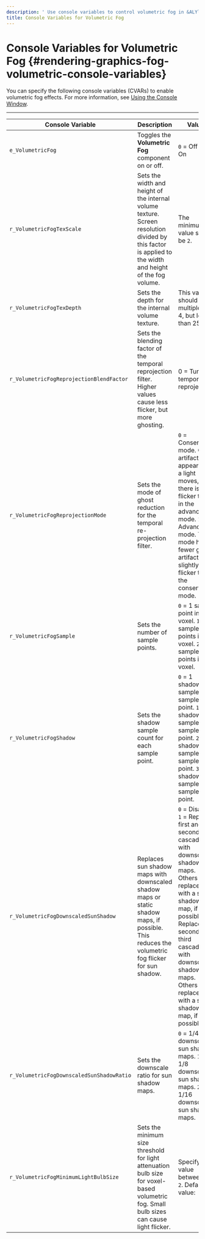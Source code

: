 ```yaml
---
description: ' Use console variables to control volumetric fog in &ALYlong;. '
title: Console Variables for Volumetric Fog
---
```

# Console Variables for Volumetric Fog {#rendering-graphics-fog-volumetric-console-variables}

You can specify the following console variables \(CVARs\) to enable volumetric fog effects\. For more information, see [Using the Console Window](/docs/userguide/console-intro.md)\.


****  

| Console Variable | Description | Values | 
| --- | --- | --- | 
|  `e_VolumetricFog`  |  Toggles the **Volumetric Fog** component on or off\.  |  `0` = Off  `1` = On  | 
|  `r_VolumetricFogTexScale`  | Sets the width and height of the internal volume texture\. Screen resolution divided by this factor is applied to the width and height of the fog volume\. |  The minimum value should be `2`\.  | 
|  `r_VolumetricFogTexDepth`  | Sets the depth for the internal volume texture\. | This value should be multiples of 4, but less than 252\. | 
|  `r_VolumetricFogReprojectionBlendFactor`  | Sets the blending factor of the temporal reprojection filter\. Higher values cause less flicker, but more ghosting\. | 0 = Turn off temporal reprojection\. | 
|  `r_VolumetricFogReprojectionMode`  | Sets the mode of ghost reduction for the temporal re\-projection filter\. |  `0` = Conservative mode\. Ghost artifacts can appear when a light moves, but there is less flicker than in the advanced mode\. `1` = Advanced mode\. This mode has fewer ghost artifacts but slightly more flicker than the conservative mode\.  | 
|  `r_VolumetricFogSample`  | Sets the number of sample points\. |  `0` = 1 sample point in a voxel\. `1` = 2 sample points in a voxel\. `2` = 4 sample points in a voxel\.  | 
|  `r_VolumetricFogShadow`  |  Sets the shadow sample count for each sample point\.  |  `0` = 1 shadow sample per sample point\. `1` = 2 shadow samples per sample point\. `2` = 3 shadow samples per sample point\. `3` = 4 shadow samples per sample point\.  | 
|  `r_VolumetricFogDownscaledSunShadow`  | Replaces sun shadow maps with downscaled shadow maps or static shadow maps, if possible\. This reduces the volumetric fog flicker for sun shadow\. |  `0` = Disabled\. `1` = Replace first and second cascades with downscaled shadow maps\. Others are replaced with a static shadow map, if possible\. `2` = Replace first, second, and third cascades with downscaled shadow maps\. Others are replaced with a static shadow map, if possible\.  | 
|  `r_VolumetricFogDownscaledSunShadowRatio`  | Sets the downscale ratio for sun shadow maps\. |  `0` = 1/4 downscaled sun shadow maps\. `1` = 1/8 downscaled sun shadow maps\. `2` = 1/16 downscaled sun shadow maps\.  | 
|  `r_VolumetricFogMinimumLightBulbSize`  |  Sets the minimum size threshold for light attenuation bulb size for voxel\-based volumetric fog\.   Small bulb sizes can cause light flicker\.   |  Specify a value between `0` to `2`\.  Default value: ` 0.4`  | 